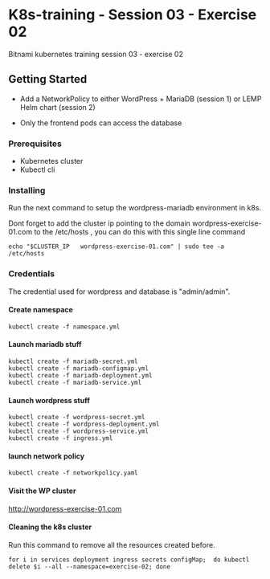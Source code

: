 # K8s-training - Session 03 - Exercise 02

Bitnami kubernetes training session 03 - exercise 02

## Getting Started

* Add a NetworkPolicy to either WordPress + MariaDB (session 1) or LEMP Helm chart (session 2)

* Only the frontend pods can access the database

### Prerequisites

* Kubernetes cluster
* Kubectl cli

### Installing

Run the next command to setup the wordpress-mariadb environment in k8s.

Dont forget to add the cluster ip pointing to the domain wordpress-exercise-01.com to the /etc/hosts , you can do this with this single line command
```
echo "$CLUSTER_IP   wordpress-exercise-01.com" | sudo tee -a /etc/hosts
```
### Credentials

The credential used for wordpress and database is "admin/admin".

#### Create namespace
```
kubectl create -f namespace.yml
```

#### Launch mariadb stuff
```
kubectl create -f mariadb-secret.yml
kubectl create -f mariadb-configmap.yml
kubectl create -f mariadb-deployment.yml
kubectl create -f mariadb-service.yml
```

#### Launch wordpress stuff
```
kubectl create -f wordpress-secret.yml
kubectl create -f wordpress-deployment.yml
kubectl create -f wordpress-service.yml
kubectl create -f ingress.yml
```

#### launch network policy ####
```
kubectl create -f networkpolicy.yaml
```

#### Visit the WP cluster
http://wordpress-exercise-01.com 

#### Cleaning the k8s cluster
Run this command to remove all the resources created before.
```
for i in services deployment ingress secrets configMap;  do kubectl delete $i --all --namespace=exercise-02; done
```

